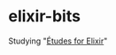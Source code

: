 elixir-bits
===========

Studying "[Études for Elixir](http://chimera.labs.oreilly.com/books/1234000001642)"
